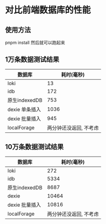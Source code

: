 # 对比前端数据库的性能

## 使用方法

pnpm install 然后就可以跑起来

## 1万条数据测试结果

| 数据库 | 耗时(毫秒) |
| ---- | ---- |
| loki | 13 |
| idb | 172 |
| 原生indexedDB | 753|
| dexie 单条插入 | 1036 |
| dexie 批量插入 | 945 |
| localForage | 两分钟还没返回, 不考虑 |

## 10万条数据测试结果

| 数据库 | 耗时(毫秒) |
| ---- | ---- |
| loki | 272 |
| idb | 5334 |
| 原生indexedDB | 8687 |
| dexie | 10464 |
| dexie 批量插入 | 10816 |
| localForage | 两分钟还没返回, 不考虑 |
